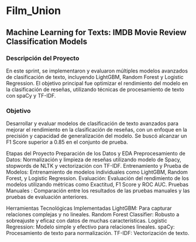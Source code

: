 # Film_Union
## Machine Learning for Texts: IMDB Movie Review Classification Models


### Descripción del Proyecto
En este sprint, se implementaron y evaluaron múltiples modelos avanzados de clasificación de texto, incluyendo LightGBM, Random Forest y Logistic Regression. El objetivo principal fue optimizar el rendimiento del modelo en la clasificación de reseñas, utilizando técnicas de procesamiento de texto con spaCy y TF-IDF.

### Objetivo
Desarrollar y evaluar modelos de clasificación de texto avanzados para mejorar el rendimiento en la clasificación de reseñas, con un enfoque en la precisión y capacidad de generalización del modelo. Se buscó alcanzar un F1 Score superior a 0.85 en el conjunto de prueba.

Etapas del Proyecto
Preparación de los Datos y EDA
Preprocesamiento de Datos: Normalización y limpieza de reseñas utilizando modelo de Spacy, stopwords de NLTK y vectorización con TF-IDF.
Entrenamiento y Prueba de Modelos: Entrenamiento de modelos individuales como LightGBM, Random Forest, y Logistic Regression.
Evaluación: Evaluación del rendimiento de los modelos utilizando métricas como Exactitud, F1 Score y ROC AUC.
Pruebas Manuales : Comparación entre los resultados de las pruebas manuales y las pruebas de evaluación anteriores.

Herramientas Tecnológicas Implementadas
LightGBM: Para capturar relaciones complejas y no lineales.
Random Forest Classifier: Robusto a sobreajuste y eficaz con datos de muchas características.
Logistic Regression: Modelo simple y efectivo para relaciones lineales.
spaCy: Procesamiento de texto para normalización.
TF-IDF: Vectorización de texto.



